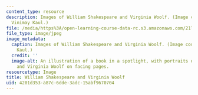 ```yaml
---
content_type: resource
description: Images of William Shakespeare and Virginia Woolf. (Image courtesy of
  Vinimay Kaul.)
file: /media/https%3A/open-learning-course-data-rc.s3.amazonaws.com/21l-701-literary-interpretation-virginia-woolfs-shakespeare-spring-2001/4201d353a87c6dde3adc15abf9670704_21l-701s01.jpg
file_type: image/jpeg
image_metadata:
  caption: Images of William Shakespeare and Virginia Woolf. (Image courtesy of Vinimay
    Kaul.)
  credit: ''
  image-alt: An illustration of a book in a spotlight, with portraits of William Shakespeare
    and Virginia Woolf on facing pages.
resourcetype: Image
title: William Shakespeare and Virginia Woolf
uid: 4201d353-a87c-6dde-3adc-15abf9670704
---
```

